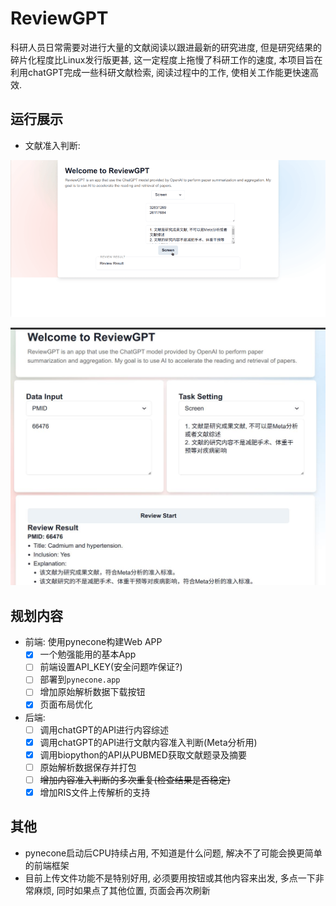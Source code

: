 # ReviewGPT

科研人员日常需要对进行大量的文献阅读以跟进最新的研究进度, 但是研究结果的碎片化程度比Linux发行版更甚, 这一定程度上拖慢了科研工作的速度, 本项目旨在利用chatGPT完成一些科研文献检索, 阅读过程中的工作, 使相关工作能更快速高效.

## 运行展示

- 文献准入判断:

![run](img/run.gif)

![demo](img/demo.png)

## 规划内容

- 前端: 使用pynecone构建Web APP
  + [x] 一个勉强能用的基本App
  + [ ] 前端设置API_KEY(安全问题咋保证?)
  + [ ] 部署到`pynecone.app`
  + [ ] 增加原始解析数据下载按钮
  + [x] 页面布局优化
- 后端: 
  + [ ] 调用chatGPT的API进行内容综述
  + [x] 调用chatGPT的API进行文献内容准入判断(Meta分析用)
  + [x] 调用biopython的API从PUBMED获取文献题录及摘要
  + [ ] 原始解析数据保存并打包
  + [ ] ~~增加内容准入判断的多次重复(检查结果是否稳定)~~
  + [x] 增加RIS文件上传解析的支持

## 其他

- pynecone启动后CPU持续占用, 不知道是什么问题, 解决不了可能会换更简单的前端框架
- 目前上传文件功能不是特别好用, 必须要用按钮或其他内容来出发, 多点一下非常麻烦, 同时如果点了其他位置, 页面会再次刷新